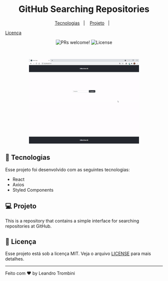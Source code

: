 <h1 align="center">
  GitHub Searching Repositories
</h1>

<p align="center">  
  <a href="#-tecnologias">Tecnologias</a>&nbsp;&nbsp;&nbsp;|&nbsp;&nbsp;&nbsp;
  <a href="#-projeto">Projeto</a>&nbsp;&nbsp;&nbsp;|&nbsp;&nbsp;&nbsp;

  <a href="#memo-licença">Licença</a>
</p>

<p align="center">
 <img src="https://img.shields.io/static/v1?label=PRs&message=welcome&color=49AA26&labelColor=000000" alt="PRs welcome!" />

  <img alt="License" src="https://img.shields.io/static/v1?label=license&message=MIT&color=49AA26&labelColor=000000">
</p>

<br>

<p align="center">
  <img alt="GitHubSearchingRepositories" src=".github/ezgif.com-gif-maker.gif" width="70%">
</p>

## 🚀 Tecnologias

Esse projeto foi desenvolvido com as seguintes tecnologias:

- React
- Axios
- Styled Components

## 💻 Projeto

This is a repository that contains a simple interface for searching repositories at GitHub.



## :memo: Licença

Esse projeto está sob a licença MIT. Veja o arquivo [LICENSE](LICENSE.md) para mais detalhes.

---

Feito com ♥ by Leandro Trombini 
